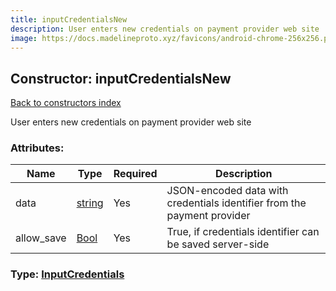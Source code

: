 ```yaml
---
title: inputCredentialsNew
description: User enters new credentials on payment provider web site
image: https://docs.madelineproto.xyz/favicons/android-chrome-256x256.png
---
```

## Constructor: inputCredentialsNew  
[Back to constructors index](index.md)



User enters new credentials on payment provider web site

### Attributes:

| Name     |    Type       | Required | Description |
|----------|---------------|----------|-------------|
|data|[string](../types/string.md) | Yes|JSON-encoded data with credentials identifier from the payment provider|
|allow\_save|[Bool](../types/Bool.md) | Yes|True, if credentials identifier can be saved server-side|



### Type: [InputCredentials](../types/InputCredentials.md)


